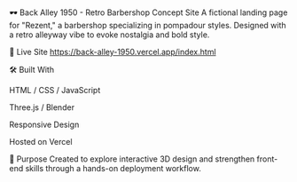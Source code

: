 🕶️ Back Alley 1950 - Retro Barbershop Concept Site
A fictional landing page for "Rezent," a barbershop specializing in pompadour styles.
Designed with a retro alleyway vibe to evoke nostalgia and bold style.

🔗 Live Site
https://back-alley-1950.vercel.app/index.html

🛠️ Built With

HTML / CSS / JavaScript

Three.js / Blender

Responsive Design

Hosted on Vercel

🎯 Purpose
Created to explore interactive 3D design and strengthen front-end skills through a hands-on deployment workflow.
